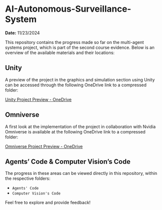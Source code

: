 # AI-Autonomous-Surveillance-System

**Date:** 11/23/2024

This repository contains the progress made so far on the multi-agent systems project, which is part of the second course evidence. Below is an overview of the available materials and their locations:

## Unity
A preview of the project in the graphics and simulation section using Unity can be accessed through the following OneDrive link to a compressed folder:

[Unity Project Preview - OneDrive](https://tecmx-my.sharepoint.com/:u:/g/personal/a01637405_tec_mx/EYM0AAal919Oou-auaHc_5gB4rXpkf3mjAO46vPfBtEdyw?e=87H8Qu)

## Omniverse
A first look at the implementation of the project in collaboration with Nvidia Omniverse is available at the following OneDrive link to a compressed folder:

[Omniverse Project Preview - OneDrive](https://tecmx-my.sharepoint.com/:u:/g/personal/a01068505_tec_mx/EeCkjnGrlytJhm7z5zn7U7wBMsA5pjX_fyZUAW6pdd4-hw?e=iuQkb9)

## Agents’ Code & Computer Vision’s Code
The progress in these areas can be viewed directly in this repository, within the respective folders:

- `Agents' Code`
- `Computer Vision's Code`

Feel free to explore and provide feedback!

